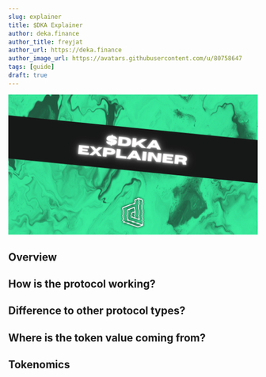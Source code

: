 ```yaml
---
slug: explainer
title: $DKA Explainer
author: deka.finance
author_title: freyjat
author_url: https://deka.finance
author_image_url: https://avatars.githubusercontent.com/u/80758647
tags: [guide]
draft: true
---
```

![Blog Banner](./assets/explainer.png)
## Overview

## How is the protocol working?

## Difference to other protocol types?

## Where is the token value coming from?

## Tokenomics